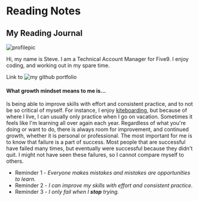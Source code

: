# Reading Notes

## My Reading Journal

![profilepic](https://user-images.githubusercontent.com/39433933/223421052-06c25b73-c6aa-4594-b6fb-a34c1465b495.jpg)

Hi, my name is Steve.  I am a Technical Account Manager for Five9.  I enjoy coding, and working out in my spare time.

Link to ![my github portfolio](https://github.com/stelar-3023)

#### What growth mindset means to me is...

Is being able to improve skills with effort and consistent practice, and to not be so critical of myself.  For instance, I enjoy [kiteboarding](https://www.youtube.com/watch?v=2SocuyRefqM), but because of where I live, I can usually only practice when I go on vacation.  Sometimes it feels like I'm learning all over again each year. Regardless of what you're doing or want to do, there is always room for improvement, and continued growth, whether it is personal or professional. The most important for me is to know that failure is a part of success. Most people that are successful have failed many times, but eventually were successful because they didn't quit. I might not have seen these failures, so I cannot compare myself to others.


- Reminder 1 - *Everyone makes mistakes and mistakes are opportunities to learn.*
- Reminder 2 - *I can improve my skills with effort and consistent practice.*
- Reminder 3 - *I only fail when I __stop__ trying.*
